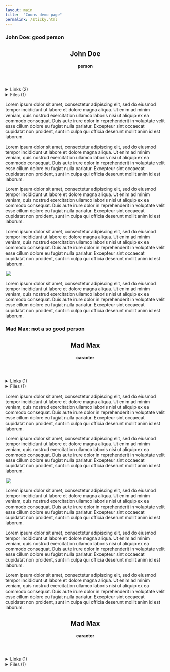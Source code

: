 ```yaml
---
layout: main
title:  "Coons demo page"
permalink: /sticky.html
---
```

<section>
    <article class="preview">
        <h1>John Doe: good person</h1>
        <article class="more sticky">
            <header>
                <a style="float:right;" href="{{ '/' | relative_url }}"><i class="fa-solid fa-thumbtack"></i></a> 
                <h2>John Doe</h2>
                <strong>person</strong>
            </header>
            <details>
                <summary>Links (2)</summary>
                <dl>
                    <dt>author</dt>
                    <dd>
                        <a href="#"> John Doe</a>
                    </dd>
                    <dt>results</dt>
                    <dd>
                        <a href="#">Nice report</a>
                    </dd>
                </dl>
            </details>
            <details>
                <summary>Files (1)</summary>
                <ul>
                    <li><a href="">pdf file.pdf</a></li>
                </ul>
            </details>
        </article>
        <p>
        Lorem ipsum dolor sit amet, consectetur adipiscing elit, sed do eiusmod tempor incididunt ut labore et dolore magna aliqua. Ut enim ad  minim veniam, quis nostrud exercitation ullamco laboris nisi ut aliquip ex ea commodo consequat. Duis aute irure dolor in reprehenderit in   voluptate velit esse cillum dolore eu fugiat nulla pariatur. Excepteur sint occaecat cupidatat non proident, sunt in culpa qui officia       deserunt mollit anim id est laborum.
        </p>
        <p>
        Lorem ipsum dolor sit amet, consectetur adipiscing elit, sed do eiusmod tempor incididunt ut labore et dolore magna aliqua. Ut enim ad  minim veniam, quis nostrud exercitation ullamco laboris nisi ut aliquip ex ea commodo consequat. Duis aute irure dolor in reprehenderit in   voluptate velit esse cillum dolore eu fugiat nulla pariatur. Excepteur sint occaecat cupidatat non proident, sunt in culpa qui officia       deserunt mollit anim id est laborum.
        </p>
        <p>
        Lorem ipsum dolor sit amet, consectetur adipiscing elit, sed do eiusmod tempor incididunt ut labore et dolore magna aliqua. Ut enim ad  minim veniam, quis nostrud exercitation ullamco laboris nisi ut aliquip ex ea commodo consequat. Duis aute irure dolor in reprehenderit in   voluptate velit esse cillum dolore eu fugiat nulla pariatur. Excepteur sint occaecat cupidatat non proident, sunt in culpa qui officia       deserunt mollit anim id est laborum.
        </p>
        <p>
        Lorem ipsum dolor sit amet, consectetur adipiscing elit, sed do eiusmod tempor incididunt ut labore et dolore magna aliqua. Ut enim ad  minim veniam, quis nostrud exercitation ullamco laboris nisi ut aliquip ex ea commodo consequat. Duis aute irure dolor in reprehenderit in   voluptate velit esse cillum dolore eu fugiat nulla pariatur. Excepteur sint occaecat cupidatat non proident, sunt in culpa qui officia       deserunt mollit anim id est laborum.
        </p>
        <div style="max-width: 500px; margin:auto;" >
            <img src="https://upload.wikimedia.org/wikipedia/commons/thumb/e/e3/Che_ne_saj.jpg/2560px-Che_ne_saj.jpg">
        </div>
        <p>
        Lorem ipsum dolor sit amet, consectetur adipiscing elit, sed do eiusmod tempor incididunt ut labore et dolore magna aliqua. Ut enim ad  minim veniam, quis nostrud exercitation ullamco laboris nisi ut aliquip ex ea commodo consequat. Duis aute irure dolor in reprehenderit in   voluptate velit esse cillum dolore eu fugiat nulla pariatur. Excepteur sint occaecat cupidatat non proident, sunt in culpa qui officia       deserunt mollit anim id est laborum.
        </p>
    </article>
    <article class="preview">
        <h1>Mad Max: not a so good person</h1>
        <article class="more">
            <header>
                <h2>Mad Max</h2>
                <strong>caracter</strong>
            </header>
            <details>
                <summary>Links (1)</summary>
                <dl>
                   <dt>friend</dt>
                   <dd>
                       <a href="#"> John Doe</a>
                   </dd>
                </dl>
            </details>
            <details>
                <summary>Files (1)</summary>
                <ul>
                    <li><a href="">face.jpg</a></li>
                    <li><a href="">back.jpg</a></li>
                </ul>
            </details>
        </article>
        <p>
        Lorem ipsum dolor sit amet, consectetur adipiscing elit, sed do eiusmod tempor incididunt ut labore et dolore magna aliqua. Ut enim ad  minim veniam, quis nostrud exercitation ullamco laboris nisi ut aliquip ex ea commodo consequat. Duis aute irure dolor in reprehenderit in   voluptate velit esse cillum dolore eu fugiat nulla pariatur. Excepteur sint occaecat cupidatat non proident, sunt in culpa qui officia    deserunt mollit anim id est laborum.
        </p>
        <p>
        Lorem ipsum dolor sit amet, consectetur adipiscing elit, sed do eiusmod tempor incididunt ut labore et dolore magna aliqua. Ut enim ad  minim veniam, quis nostrud exercitation ullamco laboris nisi ut aliquip ex ea commodo consequat. Duis aute irure dolor in reprehenderit in   voluptate velit esse cillum dolore eu fugiat nulla pariatur. Excepteur sint occaecat cupidatat non proident, sunt in culpa qui officia    deserunt mollit anim id est laborum.
        <div style="max-width: 500px; margin:auto;" >
            <img src="https://www.denofgeek.com/wp-content/uploads/2015/05/2015_mad_max_fury_road-wide.jpg?resize=620%2C388">
        </div>
        </p>
        <p>
        Lorem ipsum dolor sit amet, consectetur adipiscing elit, sed do eiusmod tempor incididunt ut labore et dolore magna aliqua. Ut enim ad  minim veniam, quis nostrud exercitation ullamco laboris nisi ut aliquip ex ea commodo consequat. Duis aute irure dolor in reprehenderit in   voluptate velit esse cillum dolore eu fugiat nulla pariatur. Excepteur sint occaecat cupidatat non proident, sunt in culpa qui officia    deserunt mollit anim id est laborum.
        </p>
        <p>
        Lorem ipsum dolor sit amet, consectetur adipiscing elit, sed do eiusmod tempor incididunt ut labore et dolore magna aliqua. Ut enim ad  minim veniam, quis nostrud exercitation ullamco laboris nisi ut aliquip ex ea commodo consequat. Duis aute irure dolor in reprehenderit in   voluptate velit esse cillum dolore eu fugiat nulla pariatur. Excepteur sint occaecat cupidatat non proident, sunt in culpa qui officia    deserunt mollit anim id est laborum.
        </p>
        <p>
        Lorem ipsum dolor sit amet, consectetur adipiscing elit, sed do eiusmod tempor incididunt ut labore et dolore magna aliqua. Ut enim ad  minim veniam, quis nostrud exercitation ullamco laboris nisi ut aliquip ex ea commodo consequat. Duis aute irure dolor in reprehenderit in   voluptate velit esse cillum dolore eu fugiat nulla pariatur. Excepteur sint occaecat cupidatat non proident, sunt in culpa qui officia    deserunt mollit anim id est laborum.
        </p>
    </article>
    <article>
        <header>
            <h2>Mad Max</h2>
            <strong>caracter</strong>
        </header>
        <details>
            <summary>Links (1)</summary>
            <dl>
                <dt>friend</dt>
                <dd>
                    <a href="#">John Doe</a>
                </dd>
            </dl>
        </details>
        <details>
            <summary>Files (1)</summary>
            <ul>
                <li><a href="">face.jpg</a></li>
                <li><a href="">back.jpg</a></li>
            </ul>
        </details>
    </article>
</section>